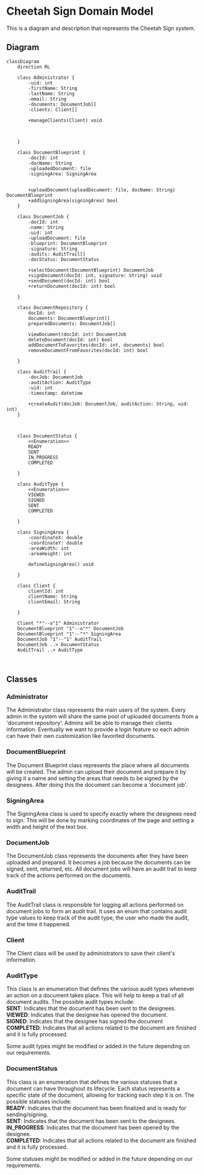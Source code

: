# Cheetah Sign Domain Model

This is a diagram and description that represents the Cheetah Sign system.

## Diagram

```mermaid
classDiagram
    direction RL

    class Administrator {
        -uid: int
        -firstName: String
        -lastName: String
        -email: String
        -documents: DocumentJob[]
        -clients: Client[]

        +manageClients(Client) void



    }

    class DocumentBlueprint {
        -docId: int
        -docName: String
        -uploadedDocument: file
        -signingArea: SigningArea


        +uploadDocument(uploadDocument: file, docName: String) DocumentBlueprint
        +addSigningArea(signingArea) bool
    }

    class DocumentJob {
        -docId: int
        -name: String
        -uid: int
        -uploadDocument: file
        -blueprint: DocumentBlueprint
        -signature: String
        -audits: AuditTrail[]
        -docStatus: DocumentStatus

        +selectDocument(DocumentBlueprint) DocumentJob
        +signDocument(docId: int, signature: String) void
        +sendDocument(docId: int) bool
        +returnDocument(docId: int) bool

    }

    class DocumentRepository {
        docId: int
        documents: DocumentBlueprint[]
        preparedDocuments: DocumentJob[]

        viewDocument(docId: int) DocumentJob
        deleteDocument(docId: int) bool
        addDocumentToFavorites(docId: int, documents) bool
        removeDocumentFromFavorites(docId: int) bool

    }

    class AuditTrail {
        -docJob: DocumentJob
        -auditAction: AuditType
        -uid: int
        -timestamp: datetime

        +createAudit(docJob: DocumentJob, auditAction: String, uid: int)
    }



    class DocumentStatus {
        <<Enumeration>>
        READY
        SENT
        IN_PROGRESS
        COMPLETED

    }

    class AuditType {
        <<Enumeration>>
        VIEWED
        SIGNED
        SENT
        COMPLETED

    }

    class SigningArea {
        -coordinateX: double
        -coordinateY: double
        -areaWidth: int
        -areaHeight: int

        defineSigningArea() void

    }

    class Client {
        clientId: int
        clientName: String
        clientEmail: String

    }

    Client "*"--o"1" Administrator
    DocumentBlueprint "1"--o"*" DocumentJob
    DocumentBlueprint "1"--"*" SigningArea
    DocumentJob "1"--"1" AuditTrail
    DocumentJob ..> DocumentStatus
    AuditTrail ..> AuditType



```

## Classes

### Administrator

The Administrator class represents the main users of the system. Every admin in the system will share the same pool of uploaded documents from a 'document repository'. Admins will be able to manage their clients information. Eventually we want to provide a login feature so each admin can have their own customization like favorited documents.

### DocumentBlueprint

The Document Blueprint class represents the place where all documents will be created. The admin can upload their document and prepare it by giving it a name and setting the areas that needs to be signed by the designees. After doing this the document can become a 'document job'.

### SigningArea

The SigningArea class is used to specify exactly where the designees need to sign. This will be done by marking coordinates of the page and setting a width and height of the text box.

### DocumentJob

The DocumentJob class represents the documents after they have been uploaded and prepared. It becomes a job because the documents can be signed, sent, returned, etc. All document jobs will have an audit trail to keep track of the actions performed on the documents.

### AuditTrail

The AuditTrail class is responsible for logging all actions performed on document jobs to form an audit trail. It uses an enum that contains audit type values to keep track of the audit type, the user who made the audit, and the time it happened.

### Client

The Client class will be used by administrators to save their client's information.

### AuditType

This class is an enumeration that defines the various audit types whenever an action on a document takes place. This will help to keep a trail of all document audits. The possible audit types include:
<br>
**SENT**: Indicates that the document has been sent to the designees.
<br>
**VIEWED**: Indicates that the designee has opened the document.
<br>
**SIGNED**: Indicates that the designee has signed the document
<br>
**COMPLETED**: Indicates that all actions related to the document are finished and it is fully processed.

Some audit types might be modified or added in the future depending on our requirements.

### DocumentStatus

This class is an enumeration that defines the various statuses that a document can have throughout its lifecycle. Each status represents a specific state of the document, allowing for tracking each step it is on. The possible statuses include:
<br>
**READY**: Indicates that the document has been finalized and is ready for sending/signing.
<br>
**SENT**: Indicates that the document has been sent to the designees.
<br>
**IN_PROGRESS**: Indicates that the document has been opened by the designee.
<br>
**COMPLETED**: Indicates that all actions related to the document are finished and it is fully processed.

Some statuses might be modified or added in the future depending on our requirements.
